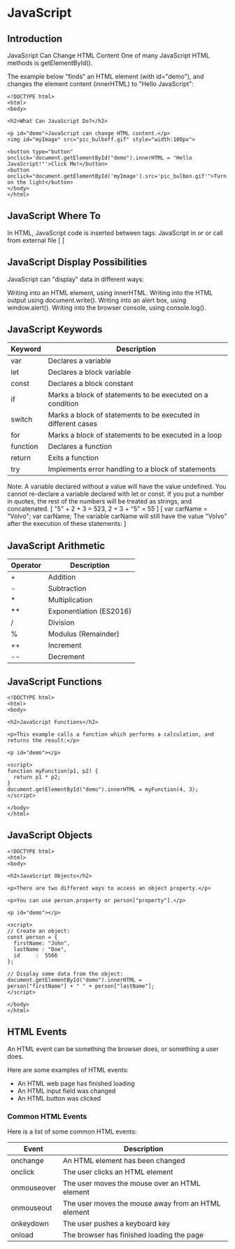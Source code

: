 # JavaScript

## Introduction

JavaScript Can Change HTML Content
One of many JavaScript HTML methods is getElementById().

The example below "finds" an HTML element (with id="demo"), and changes the element content (innerHTML) to "Hello JavaScript":

```
<!DOCTYPE html>
<html>
<body>

<h2>What Can JavaScript Do?</h2>

<p id="demo">JavaScript can change HTML content.</p>
<img id="myImage" src="pic_bulboff.gif" style="width:100px">

<button type="button" onclick='document.getElementById("demo").innerHTML = "Hello JavaScript!"'>Click Me!</button>
<button onclick="document.getElementById('myImage').src='pic_bulbon.gif'">Turn on the light</button>
</body>
</html>
```

## JavaScript Where To

In HTML, JavaScript code is inserted between <script> and </script> tags.
JavaScript in <head> or <body> or call from external file [ <script src="myScript.js"></script>]

## JavaScript Display Possibilities

JavaScript can "display" data in different ways:

Writing into an HTML element, using innerHTML.
Writing into the HTML output using document.write().
Writing into an alert box, using window.alert().
Writing into the browser console, using console.log().

## JavaScript Keywords

| Keyword	| Description |
|---------| -----------  |
| var	| Declares a variable |
| let	| Declares a block variable |
| const	| Declares a block constant |
| if	| Marks a block of statements to be executed on a condition |
| switch |	Marks a block of statements to be executed in different cases |
| for	| Marks a block of statements to be executed in a loop |
| function |	Declares a function |
| return |	Exits a function |
| try	| Implements error handling to a block of statements |

Note:
A variable declared without a value will have the value undefined.
You cannot re-declare a variable declared with let or const.
If you put a number in quotes, the rest of the numbers will be treated as strings, and concatenated. [ "5" + 2 + 3 = 523, 2 + 3 + "5" = 55 ]
[ var carName = "Volvo"; var carName; The variable carName will still have the value "Volvo" after the execution of these statements: ]

## JavaScript Arithmetic

| Operator |	Description |
| --------- | -------------- |
| +	| Addition |
| -	| Subtraction |
| *	| Multiplication |
| ** |	Exponentiation (ES2016) |
| /	| Division |
| %	| Modulus (Remainder) |
| ++ |	Increment |
| -- |	Decrement |

## JavaScript Functions

```
<!DOCTYPE html>
<html>
<body>

<h2>JavaScript Functions</h2>

<p>This example calls a function which performs a calculation, and returns the result:</p>

<p id="demo"></p>

<script>
function myFunction(p1, p2) {
  return p1 * p2;
}
document.getElementById("demo").innerHTML = myFunction(4, 3);
</script>

</body>
</html>
```

## JavaScript Objects

```
<!DOCTYPE html>
<html>
<body>

<h2>JavaScript Objects</h2>

<p>There are two different ways to access an object property.</p>

<p>You can use person.property or person["property"].</p>

<p id="demo"></p>

<script>
// Create an object:
const person = {
  firstName: "John",
  lastName : "Doe",
  id     :  5566
};

// Display some data from the object:
document.getElementById("demo").innerHTML =
person["firstName"] + " " + person["lastName"];
</script>

</body>
</html>
```
## HTML Events

An HTML event can be something the browser does, or something a user does.

Here are some examples of HTML events:

- An HTML web page has finished loading
- An HTML input field was changed
- An HTML button was clicked

### Common HTML Events
Here is a list of some common HTML events:

| Event	| Description |
|-------|-------------|
| onchange	| An HTML element has been changed |
| onclick	| The user clicks an HTML element |
| onmouseover	| The user moves the mouse over an HTML element |
| onmouseout	| The user moves the mouse away from an HTML element |
| onkeydown	| The user pushes a keyboard key |
| onload	| The browser has finished loading the page |
